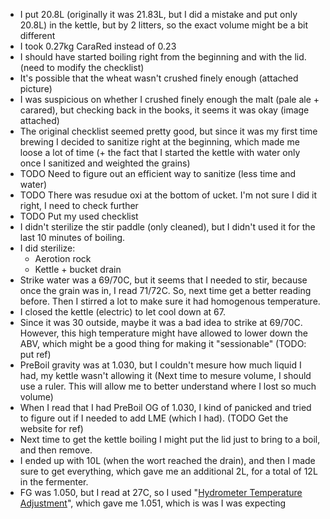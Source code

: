 * I put 20.8L (originally it was 21.83L, but I did a mistake and put only 20.8L) in the kettle, but by 2 litters, so the exact volume might be a bit different
* I took 0.27kg CaraRed instead of 0.23
* I should have started boiling right from the beginning and with the lid. (need to modify the checklist)
* It's possible that the wheat wasn't crushed finely enough (attached picture)
* I was suspicious on whether I crushed finely enough the malt (pale ale + carared), but checking back in the books, it seems it was okay (image attached)
* The original checklist seemed pretty good, but since it was my first time brewing I decided to sanitize right at the beginning, which made me loose a lot of time (+ the fact that I started the kettle with water only once I sanitized and weighted the grains)
* TODO Need to figure out an efficient way to sanitize (less time and water)
* TODO There was resudue oxi at the bottom of ucket. I'm not sure I did it right, I need to check further
* TODO Put my used checklist
* I didn't sterilize the stir paddle (only cleaned), but I didn't used it for the last 10 minutes of boiling.
* I did sterilize:
    * Aerotion rock
    * Kettle + bucket drain
* Strike water was a 69/70C, but it seems that I needed to stir, because once the grain was in, I read 71/72C. So, next time get a better reading before. Then I stirred a lot to make sure it had homogenous temperature.
* I closed the kettle (electric) to let cool down at 67.
* Since it was 30 outside, maybe it was a bad idea to strike at 69/70C. However, this high temperature might have allowed to lower down the ABV, which might be a good thing for making it "sessionable" (TODO: put ref)
* PreBoil gravity was at 1.030, but I couldn't mesure how much liquid I had, my kettle wasn't allowing it (Next time to mesure volume, I should use a ruler. This will allow me to better understand where I lost so much volume)
* When I read that I had PreBoil OG of 1.030, I kind of panicked and tried to figure out if I needed to add LME (which I had). (TODO Get the website for ref)
* Next time to get the kettle boiling I might put the lid just to bring to a boil, and then remove.
* I ended up with 10L (when the wort reached the drain), and then I made sure to get everything, which gave me an additional 2L, for a total of 12L in the fermenter.
* FG was 1.050, but I read at 27C, so I used "[Hydrometer Temperature Adjustment](https://www.brewersfriend.com/hydrometer-temp/)", which gave me 1.051, which is was I was expecting
